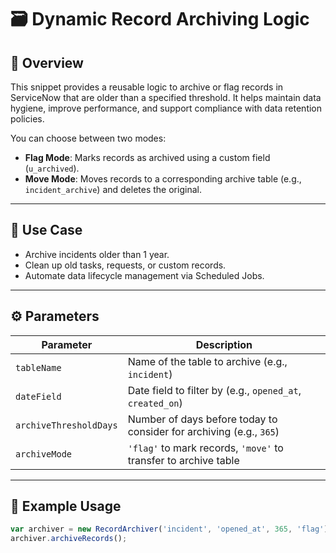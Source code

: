 # 🗃️ Dynamic Record Archiving Logic

## 📌 Overview
This snippet provides a reusable logic to archive or flag records in ServiceNow that are older than a specified threshold. It helps maintain data hygiene, improve performance, and support compliance with data retention policies.

You can choose between two modes:
- **Flag Mode**: Marks records as archived using a custom field (`u_archived`).
- **Move Mode**: Moves records to a corresponding archive table (e.g., `incident_archive`) and deletes the original.

---

## 🧠 Use Case
- Archive incidents older than 1 year.
- Clean up old tasks, requests, or custom records.
- Automate data lifecycle management via Scheduled Jobs.

---

## ⚙️ Parameters
| Parameter           | Description                                                                 |
|---------------------|-----------------------------------------------------------------------------|
| `tableName`         | Name of the table to archive (e.g., `incident`)                             |
| `dateField`         | Date field to filter by (e.g., `opened_at`, `created_on`)                   |
| `archiveThresholdDays` | Number of days before today to consider for archiving (e.g., `365`)         |
| `archiveMode`       | `'flag'` to mark records, `'move'` to transfer to archive table             |

---

## 🧩 Example Usage
```javascript
var archiver = new RecordArchiver('incident', 'opened_at', 365, 'flag');
archiver.archiveRecords();
